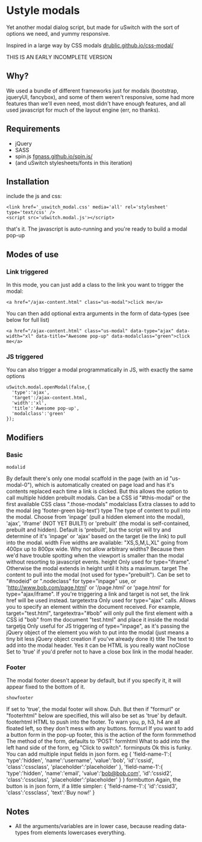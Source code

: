 # Ustyle modals

Yet another modal dialog script, but made for uSwitch with the sort of options we need, and yummy responsive.

Inspired in a large way by CSS modals [drublic.github.io/css-modal/](http://drublic.github.io/css-modal/)

THIS IS AN EARLY INCOMPLETE VERSION

## Why?

We used a bundle of different frameworks just for modals (bootstrap, jqueryUI, fancybox), and some of them weren't responsive, some had more features than we'll even need, most didn't have enough features, and all used javascript for much of the layout engine (err, no thanks).

## Requirements

- jQuery
- SASS
- spin.js [fgnass.github.io/spin.js/](http://fgnass.github.io/spin.js/)
- (and uSwitch stylesheets/fonts in this iteration)

## Installation

include the js and css:

    <link href='_uswitch_modal.css' media='all' rel='stylesheet' type='text/css' />
    <script src='uSwitch.modal.js'></script>

that's it. The javascript is auto-running and you're ready to build a modal pop-up

## Modes of use

### Link triggered

In this mode, you can just add a class to the link you want to trigger the modal:

    <a href="/ajax-content.html" class="us-modal">click me</a>

You can then add optional extra arguments in the form of data-types (see below for full list)

    <a href="/ajax-content.html" class="us-modal" data-type="ajax" data-width="xl" data-title="Awesome pop-up" data-modalclass="green">click me</a>

### JS triggered

You can also trigger a modal programmatically in JS, with exactly the same options

    uSwitch.modal.openModal(false,{
      'type':'ajax',
      'target':/ajax-content.html,
      'width':'xl',
      'title':'Awesome pop-up',
      'modalclass':'green'
    });

## Modifiers

### Basic

    modalid
By default there's only one modal scaffold in the page (with an id "us-modal-0"), which is automatically created on page load and has it's contents replaced each time a link is clicked. But this allows the option to call multiple hidden prebuilt modals. Can be a CSS id "#this-modal" or the first available CSS class ".those-modals"
    modalclass
Extra classes to add to the modal (eg 'footer-green big-text')
    type
The type of content to pull into the modal. Choose from 'inpage' (pull a hidden element into the modal), 'ajax', 'iframe' (NOT YET BUILT!) or 'prebuilt' (the modal is self-contained, prebuilt and hidden). Default is 'prebuilt', but the script will try and determine of it's 'inpage' or 'ajax' based on the target (ie the link) to pull into the modal.
    width
Five widths are available: "XS,S,M,L,XL" going from 400px up to 800px wide. Why not allow arbitrary widths? Because then we'd have trouble spotting when the viewport is smaller than the modal without resorting to javascript events.
    height
Only used for type="iframe". Otherwise the modal extends in height until it hits a maximum.
    target
The content to pull into the modal (not used for type="prebuilt"). Can be set to "#nodeid" or ".nodeclass" for type="inpage" use, or 'http://www.bob.com/page.html' or '/page.html' or 'page.html' for type="ajax/iframe". If you're triggering a link and target is not set, the link href will be used instead.
    targetextra
Only used for type="ajax" calls. Allows you to specify an element within the document received. For example, target="test.html", targetextra="#bob" will only pull the first element with a CSS id "bob" from the document "test.html" and place it inside the modal
    targetjq
Only useful for JS triggering of type="inpage", as it's passing the jQuery object of the element you wish to put into the modal (just means a tiny bit less jQuery object creation if you've already done it)
    title
The text to add into the modal header. Yes it can be HTML is you really want
    noClose
Set to 'true' if you'd prefer not to have a close box link in the modal header.

### Footer

The modal footer doesn't appear by default, but if you specify it, it will appear fixed to the bottom of it.

    showfooter
If set to 'true', the modal footer will show. Duh. But then if "formurl" or "footerhtml" below are specified, this will also be set as 'true' by default.
    footerhtml
HTML to push into the footer. To warn you, p, h3, h4 are all floated left, so they don't mess with any buttons.
    formurl
If you want to add a button form in the pop-up footer, this is the action of the form
    formmethod
The method of the form, defaults to 'POST'
    formhtml
What to add into the left hand side of the form, eg "Click to switch".
    forminputs
Ok this is funky. You can add multiple input fields in json form. eg
{
 'field-name-1':{
  'type':'hidden',
  'name':'username',
  'value':'bob',
  'id':'cssid',
  'class':'cssclass',
  'placeholder':'placeholder'
 },
 'field-name-1':{
  'type':'hidden',
  'name':'email',
  'value':'bob@bob.com',
  'id':'cssid2',
  'class':'cssclass',
  'placeholder':'placeholder'
 }
}
    formbutton
Again, the button is in json form, if a little simpler:
{
 'field-name-1':{
  'id':'cssid3',
  'class':'cssclass',
  'text':'Buy now!'
 }
        
## Notes

- All the arguments/variables are in lower case, because reading data-types from elements lowercases everything.